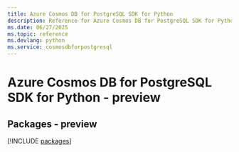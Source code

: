 ```yaml
---
title: Azure Cosmos DB for PostgreSQL SDK for Python
description: Reference for Azure Cosmos DB for PostgreSQL SDK for Python
ms.date: 06/27/2025
ms.topic: reference
ms.devlang: python
ms.service: cosmosdbforpostgresql
---
```

# Azure Cosmos DB for PostgreSQL SDK for Python - preview
## Packages - preview
[!INCLUDE [packages](cosmos-db-for-postgresql-index.md)]